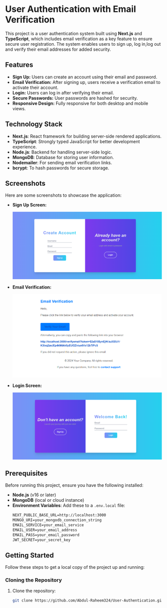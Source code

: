 # User Authentication with Email Verification

This project is a user authentication system built using **Next.js** and **TypeScript**, which includes email verification as a key feature to ensure secure user registration. The system enables users to sign up, log in,log out and verify their email addresses for added security.

## Features

- **Sign Up:** Users can create an account using their email and password.
- **Email Verification:** After signing up, users receive a verification email to activate their account.
- **Login:** Users can log in after verifying their email.
- **Secure Passwords:** User passwords are hashed for security.
- **Responsive Design:** Fully responsive for both desktop and mobile views.

## Technology Stack

- **Next.js**: React framework for building server-side rendered applications.
- **TypeScript**: Strongly typed JavaScript for better development experience.
- **Node.js**: Backend for handling server-side logic.
- **MongoDB**: Database for storing user information.
- **Nodemailer**: For sending email verification links.
- **bcrypt**: To hash passwords for secure storage.

## Screenshots

Here are some screenshots to showcase the application:

- **Sign Up Screen:**

  ![Sign Up Screen](public/assets/images/sign-up.PNG)

- **Email Verification:**

  ![Email Verification](public/assets/images/verify-email.PNG)

- **Login Screen:**

  ![Login Screen](public/assets/images/login.PNG)



## Prerequisites

Before running this project, ensure you have the following installed:

- **Node.js** (v16 or later)
- **MongoDB** (local or cloud instance)
- **Environment Variables**: Add these to a `.env.local` file:
  ```plaintext
  NEXT_PUBLIC_BASE_URL=http://localhost:3000
  MONGO_URI=your_mongodb_connection_string
  EMAIL_SERVICE=your_email_service
  EMAIL_USER=your_email_address
  EMAIL_PASS=your_email_password
  JWT_SECRET=your_secret_key

## Getting Started

Follow these steps to get a local copy of the project up and running:

### Cloning the Repository

1. Clone the repository:
   ```bash
   git clone https://github.com/Abdul-Raheem324/User-Authentication.git

